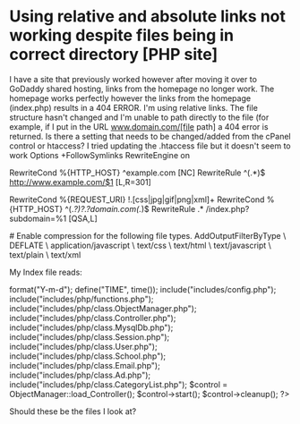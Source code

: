 
# Using relative and absolute links not working despite files being in correct directory [PHP site]

I have a site that previously worked however after moving it over to GoDaddy shared hosting, links from the homepage no longer work. The homepage works perfectly however the links from the homepage (index.php) results in a 404 ERROR.
I'm using relative links. The file structure hasn't changed and I'm unable to path directly to the file (for example, if I put in the URL www.domain.com/[file path] a 404 error is returned.
Is there a setting that needs to be changed/added from the cPanel control or htaccess?
I tried updating the .htaccess file but it doesn't seem to work
  Options +FollowSymlinks
RewriteEngine on

RewriteCond %{HTTP_HOST} ^example.com [NC]
RewriteRule ^(.*)$ http://www.example.com/$1 [L,R=301]

RewriteCond %{REQUEST_URI} !\.[css|jpg|gif|png|xml]+
RewriteCond %{HTTP_HOST} ^(.*?)?\.?domain\.com(.*)$
RewriteRule .* /index.php?subdomain=%1 [QSA,L]

<IfModule deflate_module>
    # Enable compression for the following file types.
    AddOutputFilterByType            \
     DEFLATE                         \
      application/javascript         \
      text/css                       \
      text/html                      \
      text/javascript                \
      text/plain                     \
      text/xml
</IfModule>

My Index file reads:
 <?php

session_name("examplecookie");
session_set_cookie_params(0, '/', '.example.com');
session_save_path('/home/GODADDYSERVER/_session');
ini_set('session.gc_probability', 1);
session_start();
 

$dateNow = new DateTime('now', new DateTimeZone('America/Chicago'));
$statsDate = $dateNow->format("Y-m-d");

define("TIME", time());


include("includes/config.php");
include("includes/php/functions.php");
include("includes/php/class.ObjectManager.php");
include("includes/php/class.Controller.php");
include("includes/php/class.MysqlDb.php");
include("includes/php/class.Session.php");
include("includes/php/class.User.php");
include("includes/php/class.School.php");
include("includes/php/class.Email.php");
include("includes/php/class.Ad.php");
include("includes/php/class.CategoryList.php");

$control = ObjectManager::load_Controller();
$control->start();


$control->cleanup();
?>

Should these be the files I look at?

        